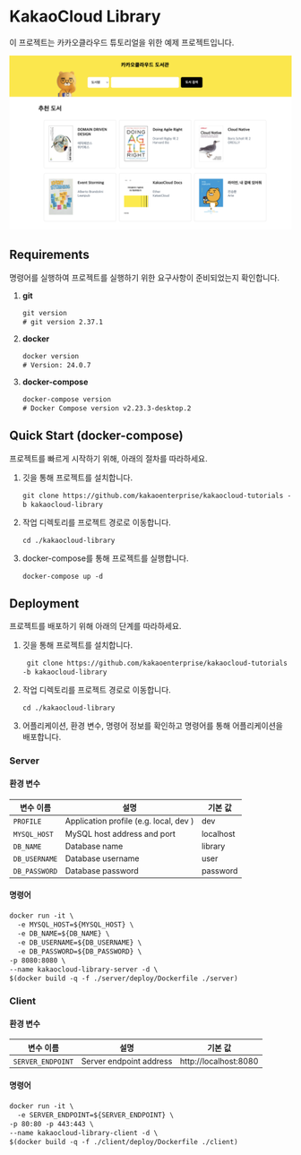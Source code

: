 # KakaoCloud Library
이 프로젝트는 카카오클라우드 튜토리얼을 위한 예제 프로젝트입니다.

<img src="images/main.png" width="600px">

## Requirements
명령어를 실행하여 프로젝트를 실행하기 위한 요구사항이 준비되었는지 확인합니다.
1. **git**
    ```shell
    git version
    # git version 2.37.1
    ```
2. **docker**
    ```shell
    docker version
    # Version: 24.0.7
    ```
3. **docker-compose**
    ```shell
    docker-compose version
    # Docker Compose version v2.23.3-desktop.2
    ```

## Quick Start (docker-compose)
프로젝트를 빠르게 시작하기 위해, 아래의 절차를 따라하세요.
1. 깃을 통해 프로젝트를 설치합니다.
   ```shell
   git clone https://github.com/kakaoenterprise/kakaocloud-tutorials -b kakaocloud-library
   ``` 
2. 작업 디렉토리를 프로젝트 경로로 이동합니다.
    ```shell
    cd ./kakaocloud-library
    ```
3. docker-compose를 통해 프로젝트를 실행합니다.
    ```shell
    docker-compose up -d
    ```


## Deployment
프로젝트를 배포하기 위해 아래의 단계를 따라하세요.
1. 깃을 통해 프로젝트를 설치합니다.
   ```shell
    git clone https://github.com/kakaoenterprise/kakaocloud-tutorials -b kakaocloud-library
   ``` 
2. 작업 디렉토리를 프로젝트 경로로 이동합니다.
      ```shell
    cd ./kakaocloud-library
     ```
3. 어플리케이션, 환경 변수, 명령어 정보를 확인하고 명령어를 통해 어플리케이션을 배포합니다.

### Server
#### 환경 변수

| 변수 이름         | 설명                                     | 기본 값      |
|---------------|----------------------------------------|-----------|
| `PROFILE`     | Application profile (e.g. local, dev ) | dev       |
| `MYSQL_HOST`  | MySQL host address and port            | localhost |
| `DB_NAME`     | Database name                          | library   |
| `DB_USERNAME` | Database username                      | user      |
| `DB_PASSWORD` | Database password                      | password  |

#### 명령어
```shell
docker run -it \
  -e MYSQL_HOST=${MYSQL_HOST} \
  -e DB_NAME=${DB_NAME} \
  -e DB_USERNAME=${DB_USERNAME} \
  -e DB_PASSWORD=${DB_PASSWORD} \
-p 8080:8080 \
--name kakaocloud-library-server -d \
$(docker build -q -f ./server/deploy/Dockerfile ./server)
```



### Client
#### 환경 변수

| 변수 이름             | 설명                      | 기본 값                  |
|-------------------|-------------------------|-----------------------|
| `SERVER_ENDPOINT` | Server endpoint address | http://localhost:8080 |


#### 명령어
```shell
docker run -it \
  -e SERVER_ENDPOINT=${SERVER_ENDPOINT} \
-p 80:80 -p 443:443 \
--name kakaocloud-library-client -d \
$(docker build -q -f ./client/deploy/Dockerfile ./client)
```
